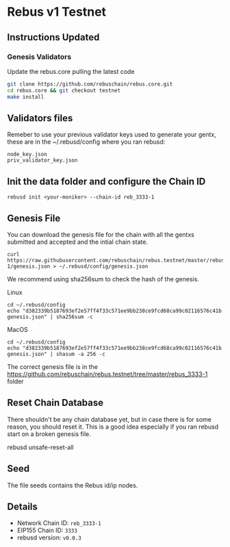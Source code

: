 # Rebus v1 Testnet

## Instructions Updated

### Genesis Validators

Update the rebus.core pulling the latest code 

```bash
git clone https://github.com/rebuschain/rebus.core.git 
cd rebus.core && git checkout testnet
make install
```

## Validators files

Remeber to use your previous validator keys used to generate your gentx, these are in the ~/.rebusd/config where you ran rebusd:
```
node_key.json
priv_validator_key.json
```


## Init the data folder and configure the Chain ID 

```
rebusd init <your-moniker> --chain-id reb_3333-1
```
 
## Genesis File

You can download the genesis file for the chain with all the gentxs submitted and accepted and the intial chain state.

```
curl https://raw.githubusercontent.com/rebuschain/rebus.testnet/master/rebus_3333-1/genesis.json > ~/.rebusd/config/genesis.json
```

We recommend using sha256sum to check the hash of the genesis.

Linux
```
cd ~/.rebusd/config
echo "d382339b5187693ef2e57ff4f33c571ee9bb238ce9fcd68ca99c02116576c41b  genesis.json" | sha256sum -c
```
MacOS
```
cd ~/.rebusd/config
echo "d382339b5187693ef2e57ff4f33c571ee9bb238ce9fcd68ca99c02116576c41b  genesis.json" | shasum -a 256 -c
```

The correct genesis file is in the https://github.com/rebuschain/rebus.testnet/tree/master/rebus_3333-1 folder

## Reset Chain Database

There shouldn't be any chain database yet, but in case there is for some reason, you should reset it. This is a good idea especially if you ran rebusd start on a broken genesis file. 

rebusd unsafe-reset-all


## Seed 

The file seeds contains the Rebus id/ip nodes.


## Details

- Network Chain ID: `reb_3333-1`
- EIP155 Chain ID: `3333`
- rebusd version: `v0.0.3`
